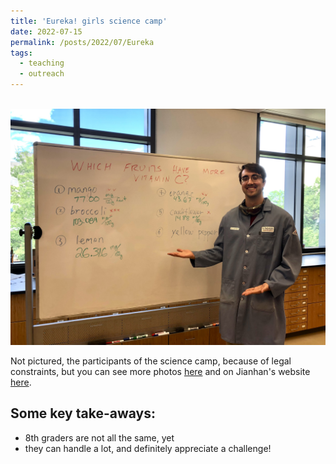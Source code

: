 ```yaml
---
title: 'Eureka! girls science camp'
date: 2022-07-15
permalink: /posts/2022/07/Eureka
tags:
  - teaching
  - outreach
---
```


<br/><a href="https://www.cns.umass.edu/outreach/eureka-umass-amherst" class="image" id="CIRTL"><img src="/images/Eureka.jpg"/></a><br>

Not pictured, the participants of the science camp, because of legal constraints, but you can see more photos <a href='https://people.chem.umass.edu/jchenlab/images/eureka/eurika22b.jpg'>here</a> and on Jianhan's website <a href='https://people.chem.umass.edu/jchenlab/news.html'>here</a>.

Some key take-aways:
------
* 8th graders are not all the same, yet
* they can handle a lot, and definitely appreciate a challenge!
